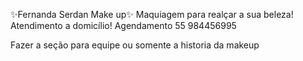 ✨️Fernanda  Serdan  Make up✨️
Maquiagem para realçar a sua beleza!
Atendimento  a domicílio!
Agendamento 55 984456995


Fazer a seção para equipe ou somente a historia da makeup

